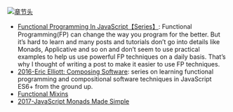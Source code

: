 [![章节头](https://parg.co/UGo)](https://parg.co/b4z) 
  


- [Functional Programming In JavaScript【Series】](http://6me.us/1P1r): Functional Programming(FP) can change the way you program for the better. But it’s hard to learn and many posts and tutorials don’t go into details like Monads, Applicative and so on and don’t seem to use practical examples to help us use powerful FP techniques on a daily basis. That’s why I thought of writing a post to make it easier to use FP techniques.
- [2016-Eric Elliott: Composing Software](http://6me.us/SJr7): series on learning functional programming and compositional software techniques in JavaScript ES6+ from the ground up.      
- [Functional Mixins](https://parg.co/bLu)     
- [2017-JavaScript Monads Made Simple](https://parg.co/bB3)
